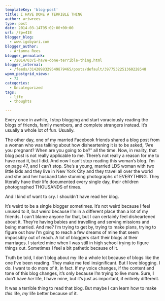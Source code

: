 ```yaml
---
templateKey: 'blog-post'
title: I HAVE DONE A TERRIBLE THING
author: ariwrees
type: post
date: 2014-03-14T05:02:00+00:00
url: /?p=418
blogger_blog:
  - www.igobyari.com
blogger_author:
  - Arianna Rees
blogger_permalink:
  - /2014/03/i-have-done-terrible-thing.html
blogger_internal:
  - /feeds/3142898329549879465/posts/default/3977532251360228548
wpmm_postgrid_views:
  - 73
categories:
  - Uncategorized
tags:
  - life
  - thoughts

---
```

Every once in awhile, I stop blogging and start voraciously reading the blogs of friends, family members, and complete strangers instead. It’s usually a whole lot of fun. Usually.

The other day, one of my married Facebook friends shared a blog post from a woman who was talking about how disheartening it is to be asked, “Are you pregnant? When are you going to be?” all the time. Now, in reality, that blog post is not really applicable to me. There’s not really a reason for me to have read it, but I did. And now I can’t stop reading this woman’s blog. I’m on page 47, and I can’t stop. She’s a young, married LDS woman with two little kids and they live in New York City and they travel all over the world and she and her husband take stunning photographs of EVERYTHING. They literally have their life documented every single day, their children photographed THOUSANDS of times.

And I kind of want to cry. I shouldn’t have read her blog.

It’s weird to be a single blogger sometimes. It’s not weird because I feel unused to it, but weird because I’m in a different place than a lot of my friends. I can’t blame anyone for that, but I can certainly feel disheartened about it. They’re having babies and travelling and serving missions and being married. And me? I’m trying to get by, trying to make plans, trying to figure out how I’m going to reach a few dreams of mine that seem impossibly out of reach. A lot of bloggers start their blogs at their marriages. I started mine when I was still in high school trying to figure things out. Sometimes I feel a bit pathetic because of it.

Truth be told, I don’t blog about my life a whole lot because of blogs like the one I’ve been reading. They make me feel insignificant. But I love blogging. I do. I want to do more of it, in fact. If my voice changes, if the content and tone of this blog changes, it’s only because I’m trying to live more. Sure, I don’t have _her_ life, I have mine, but it’s just as important, if entirely different.

It was a terrible thing to read that blog. But maybe I can learn how to make _this_ life, _my_ life better because of it.